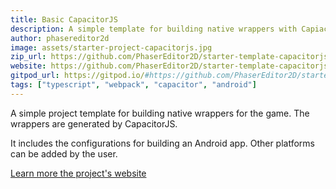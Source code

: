 ```yaml
---
title: Basic CapacitorJS
description: A simple template for building native wrappers with CapiacitorJS.
author: phasereditor2d
image: assets/starter-project-capacitorjs.jpg
zip_url: https://github.com/PhaserEditor2D/starter-template-capacitorjs/archive/refs/tags/v1.0.0.zip
website: https://github.com/PhaserEditor2D/starter-template-capacitorjs/
gitpod_url: https://gitpod.io/#https://github.com/PhaserEditor2D/starter-template-capacitorjs/
tags: ["typescript", "webpack", "capacitor", "android"]
---
```


A simple project template for building native wrappers for the game. The wrappers are generated by CapacitorJS.

It includes the configurations for building an Android app. Other platforms can be added by the user.

[Learn more the project's website](https://github.com/PhaserEditor2D/starter-template-capacitorjs/)
